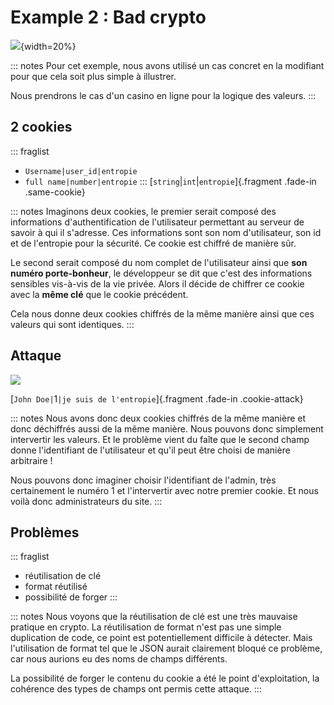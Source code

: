 # Example 2 : Bad crypto

![](assets/img/cookies.png){width=20%}

::: notes
Pour cet exemple, nous avons utilisé un cas concret en la modifiant pour que cela soit plus simple à illustrer.

Nous prendrons le cas d'un casino en ligne pour la logique des valeurs.
:::

## 2 cookies

::: fraglist
- `Username|user_id|entropie`
- `full name|number|entropie`
:::
[`string`<span>|</span>`int`<span>|</span>`entropie`]{.fragment .fade-in .same-cookie}

::: notes
Imaginons deux cookies, le premier serait composé des informations d'authentification de l'utilisateur permettant au serveur de savoir à qui il s'adresse.
Ces informations sont son nom d'utilisateur, son id et de l'entropie pour la sécurité. Ce cookie est chiffré de manière sûr.

Le second serait composé du nom complet de l'utilisateur ainsi que **son numéro porte-bonheur**, le développeur se dit que c'est des informations sensibles vis-à-vis de la vie privée.
Alors il décide de chiffrer ce cookie avec la **même clé** que le cookie précédent.

Cela nous donne deux cookies chiffrés de la même manière ainsi que ces valeurs qui sont identiques.
:::

## Attaque

![](assets/img/hmm.gif)

[`John Doe|`<span>1</span>`|je suis de l'entropie`]{.fragment .fade-in .cookie-attack}

::: notes
Nous avons donc deux cookies chiffrés de la même manière et donc déchiffrés aussi de la même manière. Nous pouvons donc simplement intervertir les valeurs.
Et le problème vient du faîte que le second champ donne l'identifiant de l'utilisateur et qu'il peut être choisi de manière arbitraire !

Nous pouvons donc imaginer choisir l'identifiant de l'admin, très certainement le numéro 1 et l'intervertir avec notre premier cookie.
Et nous voilà donc administrateurs du site.
:::

## Problèmes

::: fraglist
- réutilisation de clé
- format réutilisé
- possibilité de forger
:::

::: notes
Nous voyons que la réutilisation de clé est une très mauvaise pratique en crypto.
La réutilisation de format n'est pas une simple duplication de code, ce point est potentiellement difficile à détecter.
Mais l'utilisation de format tel que le JSON aurait clairement bloqué ce problème, car nous aurions eu des noms de champs différents.

La possibilité de forger le contenu du cookie a été le point d'exploitation, la cohérence des types de champs ont permis cette attaque.
:::
